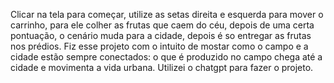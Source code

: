 Clicar na tela para começar, utilize as setas direita e esquerda para mover o carrinho, para ele colher as frutas que caem do céu, depois de uma certa pontuação, o cenário muda para a cidade, depois é so entregar as frutas nos prédios.
Fiz esse projeto com o intuito de mostar como o campo e a cidade estão sempre conectados: o que é produzido no campo chega até a cidade e movimenta a vida urbana.
Utilizei o chatgpt para fazer o projeto.
